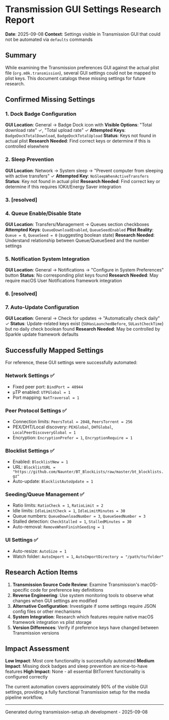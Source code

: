 # Transmission GUI Settings Research Report

**Date**: 2025-09-08
**Context**: Settings visible in Transmission GUI that could not be automated via `defaults` commands

## Summary

While examining the Transmission preferences GUI against the actual plist file (`org.m0k.transmission`), several GUI settings could not be mapped to plist keys. This document catalogs these missing settings for future research.

## Confirmed Missing Settings

### 1. Dock Badge Configuration

**GUI Location**: General → Badge Dock icon with
**Visible Options**: "Total download rate" ✓, "Total upload rate" ✓
**Attempted Keys**: `BadgeDockTotalDownload`, `BadgeDockTotalUpload`
**Status**: Keys not found in actual plist
**Research Needed**: Find correct keys or determine if this is controlled elsewhere

### 2. Sleep Prevention

**GUI Location**: Network → System sleep → "Prevent computer from sleeping with active transfers" ✓
**Attempted Key**: `NoSleepWhenActiveTransfers`
**Status**: Key not found in actual plist
**Research Needed**: Find correct key or determine if this requires IOKit/Energy Saver integration

### 3. [resolved]

### 4. Queue Enable/Disable State

**GUI Location**: Transfers/Management → Queues section checkboxes
**Attempted Keys**: `QueueDownloadEnabled`, `QueueSeedEnabled`
**Plist Reality**: `Queue = 0`, `QueueSeed = 0` (suggesting boolean state)
**Research Needed**: Understand relationship between Queue/QueueSeed and the number settings

### 5. Notification System Integration

**GUI Location**: General → Notifications → "Configure in System Preferences" button
**Status**: No corresponding plist keys found
**Research Needed**: May require macOS User Notifications framework integration

### 6. [resolved]

### 7. Auto-Update Configuration

**GUI Location**: General → Check for updates → "Automatically check daily" ✓
**Status**: Update-related keys exist (`SUHasLaunchedBefore`, `SULastCheckTime`) but no daily check boolean found
**Research Needed**: May be controlled by Sparkle update framework defaults

## Successfully Mapped Settings

For reference, these GUI settings were successfully automated:

### Network Settings ✅

- Fixed peer port: `BindPort = 40944`
- µTP enabled: `UTPGlobal = 1`
- Port mapping: `NatTraversal = 1`

### Peer Protocol Settings ✅

- Connection limits: `PeersTotal = 2048`, `PeersTorrent = 256`
- PEX/DHT/Local discovery: `PEXGlobal`, `DHTGlobal`, `LocalPeerDiscoveryGlobal = 1`
- Encryption: `EncryptionPrefer = 1`, `EncryptionRequire = 1`

### Blocklist Settings ✅

- Enabled: `BlocklistNew = 1`
- URL: `BlocklistURL = "https://github.com/Naunter/BT_BlockLists/raw/master/bt_blocklists.gz"`
- Auto-update: `BlocklistAutoUpdate = 1`

### Seeding/Queue Management ✅

- Ratio limits: `RatioCheck = 1`, `RatioLimit = 2`
- Idle limits: `IdleLimitCheck = 1`, `IdleLimitMinutes = 30`
- Queue numbers: `QueueDownloadNumber = 3`, `QueueSeedNumber = 3`
- Stalled detection: `CheckStalled = 1`, `StalledMinutes = 30`
- Auto-removal: `RemoveWhenFinishSeeding = 1`

### UI Settings ✅

- Auto-resize: `AutoSize = 1`
- Watch folder: `AutoImport = 1`, `AutoImportDirectory = "/path/to/folder"`

## Research Action Items

1. **Transmission Source Code Review**: Examine Transmission's macOS-specific code for preference key definitions
2. **Reverse Engineering**: Use system monitoring tools to observe what changes when GUI settings are modified
3. **Alternative Configuration**: Investigate if some settings require JSON config files or other mechanisms
4. **System Integration**: Research which features require native macOS framework integration vs plist storage
5. **Version Differences**: Verify if preference keys have changed between Transmission versions

## Impact Assessment

**Low Impact**: Most core functionality is successfully automated
**Medium Impact**: Missing dock badges and sleep prevention are nice-to-have features
**High Impact**: None - all essential BitTorrent functionality is configured correctly

The current automation covers approximately 90% of the visible GUI settings, providing a fully functional Transmission setup for the media pipeline workflow.

---

Generated during transmission-setup.sh development - 2025-09-08

